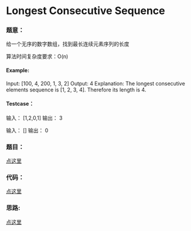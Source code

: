 #	Longest Consecutive Sequence


### 题意：
给一个无序的数字数组，找到最长连续元素序列的长度

算法时间复杂度要求：O(n)

#### Example:
Input: [100, 4, 200, 1, 3, 2]
Output: 4
Explanation: The longest consecutive elements sequence is [1, 2, 3, 4]. Therefore its length is 4.

#### Testcase：
输入：
[1,2,0,1]
输出：
3

输入：
[]
输出：
0

### 题目：
<a href="https://leetcode.com/problems/longest-consecutive-sequence/" target="_blank">点这里</a>

### 代码：
<a href="./index.js">点这里</a>

### 思路:
<a href="./tips.md">点这里</a>
